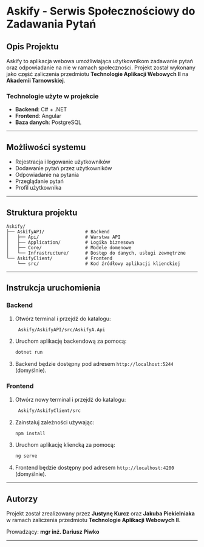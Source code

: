 # Askify - Serwis Społecznościowy do Zadawania Pytań

## Opis Projektu
Askify to aplikacja webowa umożliwiająca użytkownikom zadawanie pytań oraz odpowiadanie na nie w ramach społeczności. Projekt został wykonany jako część zaliczenia przedmiotu **Technologie Aplikacji Webowych II** na **Akademii Tarnowskiej**.

### Technologie użyte w projekcie
- **Backend**: C# + .NET
- **Frontend**: Angular
- **Baza danych**: PostgreSQL

---

## Możliwości systemu
- Rejestracja i logowanie użytkowników
- Dodawanie pytań przez użytkowników
- Odpowiadanie na pytania
- Przeglądanie pytań
- Profil użytkownika

---

## Struktura projektu
```
Askify/
├── AskifyAPI/               # Backend
│   ├── Api/                 # Warstwa API
│   ├── Application/         # Logika biznesowa
│   ├── Core/                # Modele domenowe
│   └── Infrastructure/      # Dostęp do danych, usługi zewnętrzne
└── AskifyClient/            # Frontend
    └── src/                 # Kod źródłowy aplikacji klienckiej
```

---

## Instrukcja uruchomienia
### Backend
1. Otwórz terminal i przejdź do katalogu:
   ```bash
    Askify/AskifyAPI/src/AskifyA.Api
   ```
2. Uruchom aplikację backendową za pomocą:
   ```bash
   dotnet run
   ```
3. Backend będzie dostępny pod adresem `http://localhost:5244` (domyślnie).

### Frontend
1. Otwórz nowy terminal i przejdź do katalogu:
   ```bash
    Askify/AskifyClient/src
   ```
2. Zainstaluj zależności używając:
   ```bash
   npm install
   ```
3. Uruchom aplikację kliencką za pomocą:
   ```bash
   ng serve
   ```
4. Frontend będzie dostępny pod adresem `http://localhost:4200` (domyślnie).

---

## Autorzy
Projekt został zrealizowany przez **Justynę Kurcz** oraz **Jakuba Piekielniaka** w ramach zaliczenia przedmiotu **Technologie Aplikacji Webowych II**.

Prowadzący: **mgr inż. Dariusz Piwko**

---
